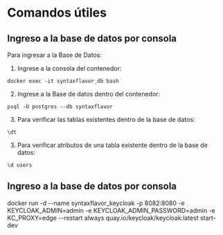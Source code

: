 # Comandos útiles

## Ingreso a la base de datos por consola

Para ingresar a la Base de Datos:

1. Ingrese a la consola del contenedor:

```
docker exec -it syntaxflavor_db bash
```
2. Ingrese a la Base de datos dentro del contenedor:

```
psql -U postgres --db syntaxflavor
```
3. Para verificar las tablas existentes dentro de la base de datos:

```
\dt
```
3. Para verificar atributos de una tabla existente dentro de la base de datos:

```
\d users
```

## Ingreso a la base de datos por consola


docker run -d --name syntaxflavor_keycloak -p 8082:8080 -e KEYCLOAK_ADMIN=admin -e KEYCLOAK_ADMIN_PASSWORD=admin -e KC_PROXY=edge --restart always quay.io/keycloak/keycloak:latest start-dev
